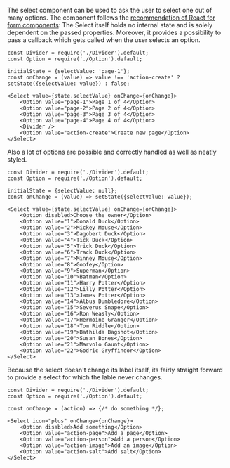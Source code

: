 The select component can be used to ask the user to select one out of many options.
The component follows the [recommendation of React for form components](https://facebook.github.io/react/docs/forms.html):
The Select itself holds no internal state and is solely dependent on the passed properties. Moreover, it provides
a possibility to pass a callback which gets called when the user selects an option.
```
const Divider = require('./Divider').default;
const Option = require('./Option').default;

initialState = {selectValue: 'page-1'};
const onChange = (value) => value !== 'action-create' ? setState({selectValue: value}) : false;

<Select value={state.selectValue} onChange={onChange}>
    <Option value="page-1">Page 1 of 4</Option>
    <Option value="page-2">Page 2 of 4</Option>
    <Option value="page-3">Page 3 of 4</Option>
    <Option value="page-4">Page 4 of 4</Option>
    <Divider />
    <Option value="action-create">Create new page</Option>
</Select>
```

Also a lot of options are possible and correctly handled as well as neatly styled.
```
const Divider = require('./Divider').default;
const Option = require('./Option').default;

initialState = {selectValue: null};
const onChange = (value) => setState({selectValue: value});

<Select value={state.selectValue} onChange={onChange}>
    <Option disabled>Choose the owner</Option>
    <Option value="1">Donald Duck</Option>
    <Option value="2">Mickey Mouse</Option>
    <Option value="3">Dagobert Duck</Option>
    <Option value="4">Tick Duck</Option>
    <Option value="5">Trick Duck</Option>
    <Option value="6">Track Duck</Option>
    <Option value="7">Minney Mouse</Option>
    <Option value="8">Goofey</Option>
    <Option value="9">Superman</Option>
    <Option value="10">Batman</Option>
    <Option value="11">Harry Potter</Option>
    <Option value="12">Lilly Potter</Option>
    <Option value="13">James Potter</Option>
    <Option value="14">Albus Dumbledore</Option>
    <Option value="15">Severus Snape</Option>
    <Option value="16">Ron Weasly</Option>
    <Option value="17">Hermoine Granger</Option>
    <Option value="18">Tom Riddle</Option>
    <Option value="19">Bathilda Bagshot</Option>
    <Option value="20">Susan Bones</Option>
    <Option value="21">Marvolo Gaunt</Option>
    <Option value="22">Godric Gryffindor</Option>
</Select>
```

Because the select doesn't change its label itself, its fairly straight forward to provide a select
for which the lable never changes.
```
const Divider = require('./Divider').default;
const Option = require('./Option').default;

const onChange = (action) => {/* do something */};

<Select icon="plus" onChange={onChange}>
    <Option disabled>Add something</Option>
    <Option value="action-page">Add a page</Option>
    <Option value="action-person">Add a person</Option>
    <Option value="action-image">Add an image</Option>
    <Option value="action-salt">Add salt</Option>
</Select>
```
